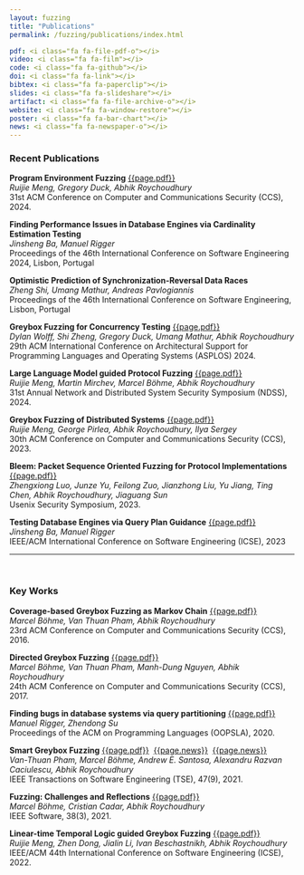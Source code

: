 ```yaml
---
layout: fuzzing
title: "Publications"
permalink: /fuzzing/publications/index.html

pdf: <i class="fa fa-file-pdf-o"></i>
video: <i class="fa fa-film"></i>
code: <i class="fa fa-github"></i>
doi: <i class="fa fa-link"></i>
bibtex: <i class="fa fa-paperclip"></i>
slides: <i class="fa fa-slideshare"></i>
artifact: <i class="fa fa-file-archive-o"></i>
website: <i class="fa fa-window-restore"></i>
poster: <i class="fa fa-bar-chart"></i>
news: <i class="fa fa-newspaper-o"></i>
---
```


### Recent Publications

**Program Environment Fuzzing**
[{{page.pdf}}](https://arxiv.org/pdf/2404.13951)
<br>
_Ruijie Meng, Gregory Duck, Abhik Roychoudhury_
<br>
31st ACM Conference on Computer and Communications Security (CCS), 2024.


**Finding Performance Issues in Database Engines via Cardinality Estimation Testing**
<br>
_Jinsheng Ba, Manuel Rigger_
<br>
Proceedings of the 46th International Conference on Software Engineering 2024, Lisbon, Portugal

**Optimistic Prediction of Synchronization-Reversal Data Races**
<br>
_Zheng Shi, Umang Mathur, Andreas Pavlogiannis_
<br>
Proceedings of the 46th International Conference on Software Engineering, Lisbon, Portugal

**Greybox Fuzzing for Concurrency Testing**
[{{page.pdf}}](https://abhikrc.com/pdf/ASPLOS24.pdf)
<br>
_Dylan Wolff, Shi Zheng, Gregory Duck, Umang Mathur, Abhik Roychoudhury_
<br>
29th ACM International Conference on Architectural Support for Programming Languages and Operating Systems (ASPLOS) 2024.

**Large Language Model guided Protocol Fuzzing**
[{{page.pdf}}](https://abhikrc.com/pdf/NDSS24.pdf)
<br>
_Ruijie Meng, Martin Mirchev, Marcel Böhme, Abhik Roychoudhury_
<br>
31st Annual Network and Distributed System Security Symposium (NDSS), 2024.

**Greybox Fuzzing of Distributed Systems**
[{{page.pdf}}](https://abhikrc.com/pdf/CCS23.pdf)
<br>
_Ruijie Meng, George Pirlea, Abhik Roychoudhury, Ilya Sergey_
<br>
30th ACM Conference on Computer and Communications Security (CCS), 2023.

**Bleem: Packet Sequence Oriented Fuzzing for Protocol Implementations**
[{{page.pdf}}](https://abhikrc.com/pdf/sec23.pdf)
<br>
_Zhengxiong Luo, Junze Yu, Feilong Zuo, Jianzhong Liu, Yu Jiang, Ting Chen, Abhik Roychoudhury, Jiaguang Sun_
<br>
Usenix Security Symposium, 2023.

**Testing Database Engines via Query Plan Guidance**
[{{page.pdf}}](https://jinshengba.me/assets/pdf/qpg_icse23.pdf)
<br>
_Jinsheng Ba, Manuel Rigger_
<br>
IEEE/ACM International Conference on Software Engineering (ICSE), 2023

---
<br>

### Key Works

**Coverage-based Greybox Fuzzing as Markov Chain**
[{{page.pdf}}](http://www.comp.nus.edu.sg/~abhik/pdf/CCS16.pdf)
<br>
_Marcel Böhme, Van Thuan Pham, Abhik Roychoudhury_
<br>
23rd ACM Conference on Computer and Communications Security (CCS), 2016.

**Directed Greybox Fuzzing**
[{{page.pdf}}](https://abhikrc.com/pdf/CCS17.pdf)
<br>
_Marcel Böhme, Van Thuan Pham, Manh-Dung Nguyen, Abhik Roychoudhury_
<br>
24th ACM Conference on Computer and Communications Security (CCS), 2017.

**Finding bugs in database systems via query partitioning**
[{{page.pdf}}](https://dl.acm.org/doi/abs/10.1145/3428279)
<br>
_Manuel Rigger, Zhendong Su_
<br>
Proceedings of the ACM on Programming Languages (OOPSLA), 2020.

**Smart Greybox Fuzzing**
[{{page.pdf}}](https://abhikrc.com/pdf/TSE19AFLSmart.pdf)
&nbsp;[{{page.news}}](https://www.theregister.co.uk/2018/11/28/better_fuzzer_aflsmart/)
&nbsp;[{{page.news}}](https://www.securityweek.com/researchers-introduce-smart-greybox-fuzzing)
<br>
_Van-Thuan Pham, Marcel Böhme, Andrew E. Santosa, Alexandru Razvan Caciulescu, Abhik Roychoudhury_
<br>
IEEE Transactions on Software Engineering (TSE), 47(9), 2021.

**Fuzzing: Challenges and Reflections**
[{{page.pdf}}](https://abhikrc.com/pdf/IEEE-SW-Fuzzing.pdf)
<br>
_Marcel Böhme, Cristian Cadar, Abhik Roychoudhury_
<br>
IEEE Software, 38(3), 2021.

**Linear-time Temporal Logic guided Greybox Fuzzing**
[{{page.pdf}}](https://abhikrc.com/pdf/ICSE22-LTLFuzz.pdf)
<br>
_Ruijie Meng, Zhen Dong, Jialin Li, Ivan Beschastnikh, Abhik Roychoudhury_
<br>
IEEE/ACM 44th International Conference on Software Engineering (ICSE), 2022.





